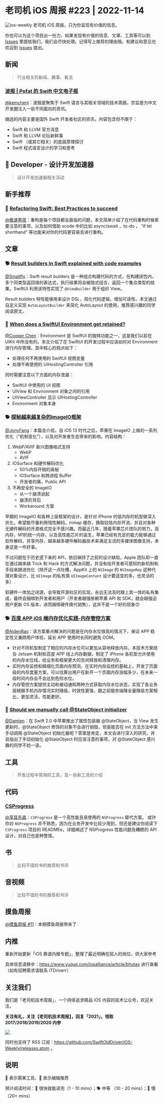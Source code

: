 # 老司机 iOS 周报 #223 | 2022-11-14

![ios-weekly](https://github.com/SwiftOldDriver/iOS-Weekly/blob/master/assets/ios-weekly.png?raw=true)
老司机 iOS 周报，只为你呈现有价值的信息。

你也可以为这个项目出一份力，如果发现有价值的信息、文章、工具等可以到 [Issues](https://github.com/SwiftOldDriver/iOS-Weekly/issues) 里提给我们，我们会尽快处理。记得写上推荐的理由哦。有建议和意见也欢迎到 [Issues](https://github.com/SwiftOldDriver/iOS-Weekly/issues) 提出。

## 新闻

> 行业相关的新闻、趣事、看法

### [波报 | Pofat 的 Swift 中文电子报](https://pofat.substack.com)

[@kemchenj](https://kemchenj.github.io/)：波报是聚焦于 Swift 语言与其相关领域的技术周报，宗旨是为中文开发圈注入一些不同面向的资讯。

摘选的内容主要是国外 Swift 开发者社区的资讯，内容包含但不限于：

- Swift 和 LLVM 官方消息
- Swift 和 LLVM 论坛新鲜事
- Swift （或其它相关）的底层原理探讨
- Swift 程式语言设计的学习和思考

##  Developer - 设计开发加速器

> 设计开发加速器相关活动

## 新手推荐

### 🐎 [Refactoring Swift: Best Practices to succeed](https://www.avanderlee.com/optimization/refactoring-swift-best-practices/)

[@极速男孩](https://github.com/ztlyyznf001)：重构是每个项目都会面临的问题，本文简单介绍了在代码重构时候索要注意的事项，以及如何借助 xcode 中的比如 async/await ，to-do ，  “if let shorthand” 等功能来对你的代码更容易去进行重构。

## 文章

### 🐕 [Result builders in Swift explained with code examples](https://www.avanderlee.com/swift/result-builders/)

[@Smallfly](https://github.com/iostalks)：Swift result builders 是一种组合构建代码的方式，在构建闭包内，多个同类型返回值的表达式，执行结果将会被隐式组合，返回一个集合类型的结果。SwiftUI 利用该特性实现了 `@ViewBuilder` 用于组织 View。

Result builders 特性能够用来设计 DSL，简化代码逻辑，增加可读性。本文通过自定义实现 `AutoLayoutBuilder` 来简化 AutoLayout 的使用，推荐感兴趣的同学阅读原文。

### 🐎 [When does a SwiftUI Environment get retained?](https://tiagolopes.blog/2022/11/01/when-does-a-swiftui-environment-get-retained/)

[@Cooper Chen](https://github.com/cjlcooper)：Environment 是 SwiftUI 的独特功能之一，这是我们以前在 UIKit 中所没有的。本文介绍了在 SwiftUI 的开发过程中应该如何对 Environment 进行内存管理。其中核心的观点如下：
- 处理任何不再使用的 SwiftUI 视图变量
- 处理不再使用的 UIHostingController 引用

同时需要注意以下方面的内存泄漏：
- SwiftUI 中使用的 UI 视图
- UIView 和 Environment 对象之间的引用
- UIViewController 显示 UIHostingController
- Environment 对象本身

### 🐕 [探秘越来越复杂的ImageIO框架](https://mp.weixin.qq.com/s/nbPIScJEZ3ReMSFuvNLkzQ)

[@JonyFang](https://github.com/JonyFang)：本篇会介绍，自 iOS 13 时代之后，苹果在 ImageIO 上做的一系列优化（“机制变化”），以及对开发者生态带来的影响。内容结构：
1. WebP/AVIF 新兴图像格式支持
	- WebP
	- AVIF
2. IOSurface 和硬件解码优化
	- 50%内存开销的奥秘
	- IOSurface 和跨进程 Buffer
	- 开发者的痛，Public API
3. 不再安全的 ImageIO
	- 从一个崩溃说起
	- 崩溃的背后
	- Workaround 方案

早期的 ImageIO 和各种上层框架的设计，是针对 iPhone 的低内存的机型做深入优化，希望能尽量利用惰性解码，mmap 缓存，换取较低内存开消，并且对各种无硬件解码的开源格式完全不感兴趣。而最近几年，随着苹果芯片团队的努力，高内存，M1的统一内存，以及高性能芯片的诞生，苹果已经有充足的能力能够通过软件解码，共享内存，越来越多硬件解码器技术来满足主流的多媒体图像支持，本身这是一件好事。

不过问题在于历史遗下来的 API，依旧保持了之前的设计缺陷，Apple 团队却一直在通过越来越 Trick 和 Hack 的方式解决问题，并没有给开发者可感知的新机制和手段来跟进优化（除开这一点吐槽，AppKit 上的 `NSImage` 的 `NSImageRep` 这种代理对象设计，比 `UIImage` 的私有类 `UIImageContent` 设计要适宜的多，也灵活的多）.

软硬件一体加之闭源，会导致开源社区的实现，永远无法及时跟上其一体的私有集成，最终会捆绑到开发者和用户（开发者越强依赖苹果 API 和 SDK，就会越强迫用户更新 OS 版本，进而捆绑硬件换代销售），这并不是一个好的现象🙃

### 🐕 [百度 APP iOS 端内存优化实践-内存管控方案](https://mp.weixin.qq.com/s/dETOGD3NYU2SdZhxGu0SZg)

[@AidenRao](https://weibo.com/AidenRao)：该方案重点解决的问题是在内存水位很高的情况下，保证 APP 稳定性又兼顾用户体验，延长 APP 使用时长同时避免 OOM。

- 针对不同机型制定了相应的内存水位可以更加从容地释放内存。本技术方案结合 Jetsam 机制和百度 APP 线上内存数据，制定了 iPhone 各机型允许使用的内存水位线，给业务和框架更大的空间释放和清理内存。
- 实时内存监控和精细化页面内存预测，在实时内存监控的基础上，开发了页面级的内存度量方案，可以估算出用户在新开一个页面内存涨幅多少，在未来一段时间内存会不会达到危险水位。
- 内存管控方案提供主动和被动通知两种方式获取内存水位状态，实现了各业务层根据手机内存情况实时降级，时效性更强，跟之前服务端降全量降级方案相比，更加灵活，性能更好。


### 🐎 [Should we manually call @StateObject initializer](https://sarunw.com/posts/manually-initialize-stateobject/)

[@Damien](https://github.com/ZengyiMa)：在 Swift 2.0 中苹果推出了属性包装器 @StateObject，当 View 发生更新时，@StateObject 修饰的对象不会进行销毁，但是能否在 init 方法方法中来手动调用 @StateObject 初始化器呢？答案是肯定，本文会进行深入的研究，并且指出了手动初始化 @StateObject 时应该注意的事项，对 @StateObject 感兴趣的同学不妨一读。



## 工具

> 开发过程中常用的工具，及一些新工具的介绍

## 代码
### [CSProgress](https://github.com/CharlesJS/CSProgress)
[@享耳先森](https://github.com/iblacksun)：`CSProgress` 是一个高性能且易使用的 `NSProgress` 替代方案。 或许你对 `NSProgress` 并不熟悉，因为在业务开发中比较少用到，但还是建议你阅读下 `CSProgress` 项目的 READMEe，详细阐述了 NSProgress 性能问题及糟糕的 API 设计，对自己也是种警惕。

## 书

> 比较不错的书的推荐和书评

## 音视频

> 比较不错的书的推荐和书评

## 摸鱼周报

[@摸鱼周报 #11](https://mp.weixin.qq.com/s/hE9wYlLX8F1sKjIF5eIPVQ)：本期摸鱼周报带来了

## 内推

重新开始更新「iOS 靠谱内推专题」，整理了最近明确在招人的岗位，供大家参考

具体信息请移步：https://www.yuque.com/iosalliance/article/bhutav 进行查看（如有招聘需求请联系 iTDriverr）

## 关注我们

我们是「老司机技术周报」，一个持续追求精品 iOS 内容的技术公众号，欢迎关注。

**关注有礼，关注【老司机技术周报】，回复「2021」，领取 2017/2018/2019/2020 内参**

![](https://github.com/SwiftOldDriver/iOS-Weekly/blob/master/assets/qrcode_for_wechat.jpg?raw=true)

同时也支持了 RSS 订阅：https://github.com/SwiftOldDriver/iOS-Weekly/releases.atom 。

## 说明

🚧 表示需某工具，🌟 表示编辑推荐

预计阅读时间：🐎 很快就能读完（1 - 10 mins）；🐕 中等 （10 - 20 mins）；🐢 慢（20+ mins）
